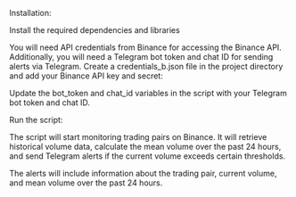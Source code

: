Installation:

Install the required dependencies and libraries

You will need API credentials from Binance for accessing the Binance API.
Additionally, you will need a Telegram bot token and chat ID for sending alerts via Telegram.
Create a credentials_b.json file in the project directory and add your Binance API key and secret:

Update the bot_token and chat_id variables in the script with your Telegram bot token and chat ID.

Run the script:

The script will start monitoring trading pairs on Binance. It will retrieve historical volume data, calculate the mean volume over the past 24 hours, and send Telegram alerts if the current volume exceeds certain thresholds.

The alerts will include information about the trading pair, current volume, and mean volume over the past 24 hours.
